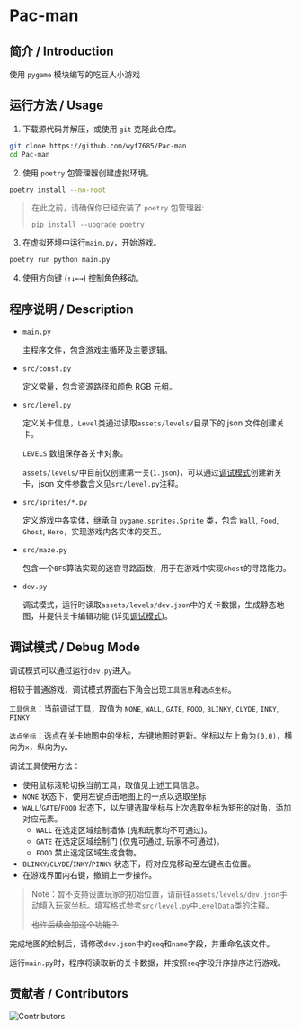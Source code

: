 # Pac-man

## 简介 / Introduction

使用 `pygame` 模块编写的吃豆人小游戏

## 运行方法 / Usage

1. 下载源代码并解压，或使用 `git` 克隆此仓库。
```sh
git clone https://github.com/wyf7685/Pac-man
cd Pac-man
```

2. 使用 `poetry` 包管理器创建虚拟环境。
```sh
poetry install --no-root
```
> 在此之前，请确保你已经安装了 `poetry` 包管理器: 
> 
> `pip install --upgrade poetry`

3. 在虚拟环境中运行`main.py`，开始游戏。
```sh
poetry run python main.py
```

4. 使用方向键 (`↑↓←→`) 控制角色移动。

## 程序说明 / Description

- `main.py`

  主程序文件，包含游戏主循环及主要逻辑。

- `src/const.py`

  定义常量，包含资源路径和颜色 RGB 元组。

- `src/level.py`

  定义关卡信息，`Level`类通过读取`assets/levels/`目录下的 json 文件创建关卡。

  `LEVELS` 数组保存各关卡对象。

  `assets/levels/`中目前仅创建第一关(`1.json`)，可以通过[调试模式](#调试模式--debug-mode)创建新关卡，json 文件参数含义见`src/level.py`注释。

- `src/sprites/*.py`

  定义游戏中各实体，继承自 `pygame.sprites.Sprite` 类，包含 `Wall`, `Food`, `Ghost`, `Hero`，实现游戏内各实体的交互。

- `src/maze.py`

  包含一个`BFS`算法实现的迷宫寻路函数，用于在游戏中实现`Ghost`的寻路能力。

- `dev.py`

  调试模式，运行时读取`assets/levels/dev.json`中的关卡数据，生成静态地图，并提供关卡编辑功能 (详见[调试模式](#调试模式--debug-mode))。

## 调试模式 / Debug Mode

调试模式可以通过运行`dev.py`进入。

相较于普通游戏，调试模式界面右下角会出现`工具信息`和`选点坐标`。

`工具信息`：当前调试工具，取值为 `NONE`, `WALL`, `GATE`, `FOOD`, `BLINKY`, `CLYDE`, `INKY`, `PINKY`

`选点坐标`：选点在关卡地图中的坐标，左键地图时更新。坐标以左上角为`(0,0)`，横向为`x`，纵向为`y`。

调试工具使用方法：

- 使用鼠标滚轮切换当前工具，取值见上述工具信息。
- `NONE` 状态下，使用左键点击地图上的一点以选取坐标
- `WALL`/`GATE`/`FOOD` 状态下，以左键选取坐标与上次选取坐标为矩形的对角，添加对应元素。
  - `WALL` 在选定区域绘制墙体 (鬼和玩家均不可通过)。
  - `GATE` 在选定区域绘制门 (仅鬼可通过, 玩家不可通过)。
  - `FOOD` 禁止选定区域生成食物。
- `BLINKY`/`CLYDE`/`INKY`/`PINKY` 状态下，将对应鬼移动至左键点击位置。
- 在游戏界面内右键，撤销上一步操作。

> Note：暂不支持设置玩家的初始位置，请前往`assets/levels/dev.json`手动填入玩家坐标。填写格式参考`src/level.py`中`LevelData`类的注释。
> 
> ~~也许后续会加这个功能？~~

完成地图的绘制后，请修改`dev.json`中的`seq`和`name`字段，并重命名该文件。

运行`main.py`时，程序将读取新的关卡数据，并按照`seq`字段升序排序进行游戏。

## 贡献者 / Contributors

![Contributors](https://contrib.rocks/image?repo=wyf7685/Pac-man)
